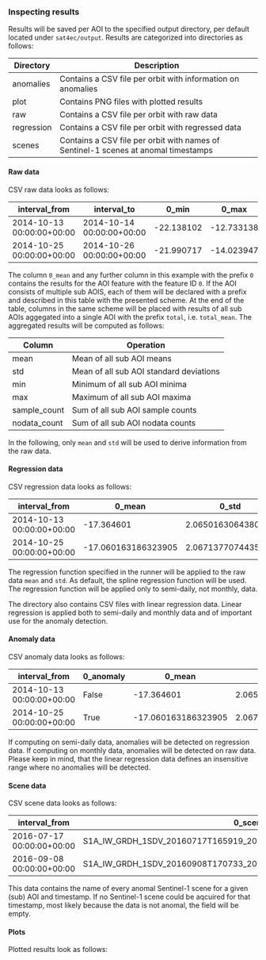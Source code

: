 ### Inspecting results

Results will be saved per AOI to the specified output directory, per default located under `sat4ec/output`. Results are categorized into directories as follows:

| Directory  | Description                                                                        |
|------------|------------------------------------------------------------------------------------|
| anomalies  | Contains a CSV file per orbit with information on anomalies                        |
| plot       | Contains PNG files with plotted results                                            |
| raw        | Contains a CSV file per orbit with raw data                                        |
| regression | Contains a CSV file per orbit with regressed data                                  |
| scenes     | Contains a CSV file per orbit with names of Sentinel-1 scenes at anomal timestamps |

#### Raw data

CSV raw data looks as follows:

| interval_from             | interval_to               | 0_min      | 0_max      | 0_mean     | 0_std     | 0_sample_count | 0_nodata_count |
|---------------------------|---------------------------|------------|------------|------------|-----------|----------------|----------------|
| 2014-10-13 00:00:00+00:00 | 2014-10-14 00:00:00+00:00 | -22.138102 | -12.733138 | -17.364601 | 1.9985918 | 336            | 42             |
| 2014-10-25 00:00:00+00:00 | 2014-10-26 00:00:00+00:00 | -21.990717 | -14.023947 | -17.357225 | 1.8950151 | 336            | 42             |

The column `0_mean` and any further column in this example with the prefix `0` contains the results for the AOI feature with the feature ID `0`. If the AOI consists of multiple sub AOIS, each of them will be declared with a prefix and described in this table with the presented scheme. At the end of the table, columns in the same scheme will be placed with results of all sub AOIs aggegated into a single AOI with the prefix `total`, i.e. `total_mean`. The aggregated results will be computed as follows:

| Column       | Operation                               |
|--------------|-----------------------------------------|
| mean         | Mean of all sub AOI means               |
| std          | Mean of all sub AOI standard deviations |
| min          | Minimum of all sub AOI minima           |
| max          | Maximum of all sub AOI maxima           |
| sample_count | Sum of all sub AOI sample counts        |
| nodata_count | Sum of all sub AOI nodata counts        |

In the following, only `mean` and `std` will be used to derive information from the raw data.

#### Regression data

CSV regression data looks as follows:

| interval_from             | 0_mean              | 0_std              |
|---------------------------|---------------------|--------------------|
| 2014-10-13 00:00:00+00:00 | -17.364601          | 2.0650163064380194 |
| 2014-10-25 00:00:00+00:00 | -17.060163186323905 | 2.0671377074435457 |

The regression function specified in the runner will be applied to the raw data `mean` and `std`. As default, the spline regression function will be used. The regression function will be applied only to semi-daily, not monthly, data.

The directory also contains CSV files with linear regression data. Linear regression is applied both to semi-daily and monthly data and of important use for the anomaly detection.

#### Anomaly data

CSV anomaly data looks as follows:

| interval_from             | 0_anomaly | 0_mean              | 0_std              |
|---------------------------|-----------|---------------------|--------------------|
| 2014-10-13 00:00:00+00:00 | False     | -17.364601          | 2.0650163064380194 |
| 2014-10-25 00:00:00+00:00 | True      | -17.060163186323905 | 2.0671377074435457 |

If computing on semi-daily data, anomalies will be detected on regression data. If computing on monthly data, anomalies will be detected on raw data. Please keep in mind, that the linear regression data defines an insensitive range where no anomalies will be detected.

#### Scene data

CSV scene data looks as follows:

| interval_from             | 0_scene                                                             | 1_scene                                                             |
|---------------------------|---------------------------------------------------------------------|---------------------------------------------------------------------|
| 2016-07-17 00:00:00+00:00 | S1A_IW_GRDH_1SDV_20160717T165919_20160717T165944_012191_012E98_CB71 |                                                                     |
| 2016-09-08 00:00:00+00:00 | S1A_IW_GRDH_1SDV_20160908T170733_20160908T170758_012964_014825_1F5D | S1A_IW_GRDH_1SDV_20160908T170733_20160908T170758_012964_014825_1F5D |

This data contains the name of every anomal Sentinel-1 scene for a given (sub) AOI and timestamp. If no Sentinel-1 scene could be aqcuired for that timestamp, most likely because the data is not anomal, the field will be empty.

#### Plots

Plotted results look as follows:

